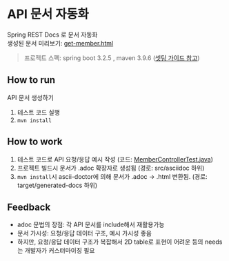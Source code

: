 # API 문서 자동화
Spring REST Docs 로 문서 자동화  
생성된 문서 미리보기: [get-member.html](https://htmlpreview.github.io/?https://github.com/kimhanui/docs-automation/blob/main/result-docs/get-member.html)

> 프로젝트 스펙: spring boot 3.2.5 , maven 3.9.6 ([셋팅 가이드 참고](https://berrrrr.github.io/programming/2021/01/24/how-to-use-spring-rest-docs/))

## How to run
API 문서 생성하기
1) 테스트 코드 실행 
2) `mvn install`




## How to work
1) 테스트 코드로 API 요청/응답 예시 작성 (코드: [MemberControllerTest.java](src%2Ftest%2Fjava%2Forg%2Fexample%2FMemberControllerTest.java)[](src/main/test/org/example/member/MemberControllerTest.class))
2) 프로젝트 빌드시 문서가 .adoc 확장자로 생성됨 (경로: src/asciidoc 하위)
3) `mvn install`시 ascii-doctor에 의해 문서가 .adoc -> .html 변환됨. (경로: target/generated-docs 하위)

## Feedback
- adoc 문법의 장점: 각 API 문서를 include해서 재활용가능
- 문서 가시성: 요청/응답 데이터 구조, 예시 가시성 좋음
- 하지만, 요청/응답 데이터 구조가 복잡해서 2D table로 표현이 어려운 등의 needs는 개발자가 커스터마이징 필요